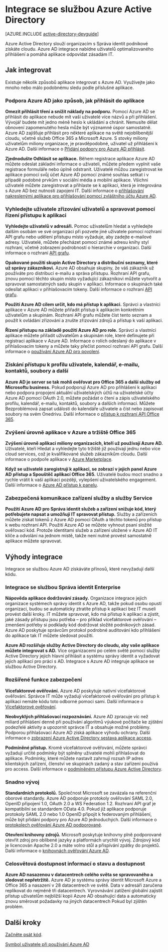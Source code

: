 <properties
   pageTitle="Integrace služby Azure Active Directory | Microsoft Azure"
   description="Příručka k výhody a materiály pro integrace se službou Azure Active Directory."
   services="active-directory"
   documentationCenter="dev-center-name"
   authors="bryanla"
   manager="mbaldwin"
   editor=""/>

<tags
   ms.service="active-directory"
   ms.devlang="na"
   ms.topic="article"
   ms.tgt_pltfrm="na"
   ms.workload="identity"
   ms.date="09/16/2016"
   ms.author="mbaldwin"/>

# <a name="integrating-with-azure-active-directory"></a>Integrace se službou Azure Active Directory

[AZURE.INCLUDE [active-directory-devguide](../../../includes/active-directory-devguide.md)]

Azure Active Directory slouží organizacím s Správa identit podnikové získáte cloudu.  Azure AD integrace nabídne uživatelů optimalizovaného přihlášení a pomáhá aplikace odpovídat zásadám IT.

## <a name="how-to-integrate"></a>Jak integrovat

Existuje několik způsobů aplikace integrovat s Azure AD.  Využívejte jako mnoho nebo málo podobnému sledu podle příslušné aplikace.

### <a name="support-azure-ad-as-a-way-to-sign-in-to-your-application"></a>Podpora Azure AD jako způsob, jak přihlásit do aplikace

**Omezit přihlásit tření a snížit náklady na podporu.** Pomocí Azure AD se přihlásit do aplikace nebude mít vaši uživatelé více názvů a při přihlášení.  Vývojář budete mít jedno méně heslo k ukládání a chránit.  Nemusíte dělat obnovení zapomenutého hesla může být významné úspor samostatně.  Azure AD zajišťuje přihlásit pro některé aplikace na světě nejoblíbenější cloudu, včetně služeb Office 365 a Microsoft Azure.  S stovky miliony uživatelům miliony organizace, je pravděpodobné, uživatel už přihlášení k Azure AD.  Další informace o [Přidání podpory pro Azure AD přihlásit](../active-directory-authentication-scenarios.md).

**Zjednodušte Odhlásit se aplikace.**  Během registrace aplikace Azure AD můžete odeslat základní informace o uživateli, můžete předem vyplnit vaše registrace formuláře nebo úplně odstranit.  Uživatelé můžou zaregistrovat ke aplikace pomocí svůj účet Azure AD pomocí známé souhlas setkat i v případě podobné prvkům v sociální média a mobilní aplikace.  Všichni uživatelé můžete zaregistrovat a přihlaste se k aplikaci, která je integrována s Azure AD bez nutnosti zapojení IT.  Další informace o [přihlašování nakreslenými aplikace pro přihlašování pomocí zvláštního účtu Azure AD](../../app-service-mobile/app-service-mobile-how-to-configure-active-directory-authentication.md).

### <a name="browse-for-users-manage-user-provisioning-and-control-access-to-your-application"></a>Vyhledejte uživatele zřizování uživatelů a spravovat pomocí řízení přístupu k aplikaci

**Vyhledejte uživatelů v adresáři.**  Pomoc uživatelům hledat a vyhledejte dalším osobám ve své organizaci při pozvete jiné uživatele pomocí rozhraní API grafu nebo udělení přístupu místo vyžaduje, aby zadejte e-mailové adresy.  Uživatelé, můžete přecházet pomocí známé adresu knihy styl rozhraní, včetně zobrazení podrobností o hierarchie v organizaci.  Další informace o rozhraní [API grafu](../active-directory-graph-api.md).

**Opakované použití skupin Active Directory a distribuční seznamy, které už správy zákazníkovi.**  Azure AD obsahuje skupiny, že váš zákazník už používáte pro distribuci e-mailu a správa přístupu.  Rozhraní API grafu, znovu pomocí těchto skupin místo vyžadující zákazníkovi můžete vytvořit a spravovat samostatných sadu skupin v aplikaci.  Informace o skupinách také odesílat aplikaci v přihlašovacím tokeny.  Další informace o rozhraní [API grafu](../active-directory-graph-api.md).

**Použití Azure AD cílem určit, kdo má přístup k aplikaci.**  Správci a vlastníci aplikace v Azure AD můžete přiřadit přístup k aplikacím konkrétním uživatelům a skupinám.  Rozhraní API grafu můžete číst tento seznam a použít k ovládání zřizování a zrušte zřizování zdrojů a přístup k vaší aplikaci.

**Řízení přístupu na základě použití Azure AD pro role.**  Správci a vlastníci aplikace můžete přiřadit uživatelům a skupinám role, které definujete při registraci aplikace v Azure AD.  Informace o rolích odeslaný do aplikace v přihlašovacím tokeny a můžete taky přečíst pomocí rozhraní API grafu.  Další informace o [používání Azure AD pro povolení](http://blogs.technet.com/b/ad/archive/2014/12/18/azure-active-directory-now-with-group-claims-and-application-roles.aspx).

### <a name="get-access-to-users-profile-calendar-email-contacts-files-and-more"></a>Získání přístupu k profilu uživatele, kalendář, e-mailu, kontaktů, soubory a další

**Azure AD je server se tak mohli ověřovat pro Office 365 a další služby od Microsoftu business.**  Pokud podporují Azure AD pro přihlášení k aplikaci nebo podpora propojení aktuální uživatelských účtů na uživatelské účty Azure AD pomocí OAuth 2.0, můžete požádat o čtení a zápis uživatelského profilu, kalendář, e-mailu, kontaktů, soubory a dalších informací.  Můžete Bezproblémová zapsat události do kalendáře uživatele a číst nebo zapisovat soubory na svém Onedrivu.  Další informace o [přístup k rozhraní API Office 365](https://msdn.microsoft.com/office/office365/howto/platform-development-overview).

### <a name="promote-your-application-in-the-azure-and-office-365-marketplaces"></a>Zvýšení úrovně aplikace v Azure a tržiště Office 365

**Zvýšení úrovně aplikaci miliony organizacích, kteří už používají Azure AD.**  Uživatelé, kteří Hledat a vyhledejte tyto tržiště již používají jednu nebo více cloud services, což je kvalifikované služeb zákazníkům cloudu.  Další informace o podpoře aplikace v [Azure Marketplace](https://azure.microsoft.com/marketplace/partner-program/).

**Když se uživatelé zaregistrují k aplikaci, se zobrazí v jejich panel Azure AD přístup a Spouštěč aplikací Office 365.**  Uživatelé budou moct snadno a rychle vrátit k vaší aplikaci později, vylepšení uživatelského engagement.  Další informace o [Azure AD přístup k panelu](../active-directory-saas-access-panel-introduction.md).

### <a name="secure-device-to-service-and-service-to-service-communication"></a>Zabezpečená komunikace zařízení služby a služby Service

**Použití Azure AD pro Správa identit služeb a zařízení snižuje kód, který potřebujete napsat a umožňují IT spravovat přístup.**  Služby a zařízeních můžete získat tokenů z Azure AD pomocí OAuth a těchto tokenů pro přístup k webu rozhraní API.  Použití Azure AD se můžete vyhnout psaní složité ověřovací kód.  Protože identitami služeb a zařízení uložené v Azure AD IT klíče a odvolání na jednom místě, takže není nutné provést samostatně aplikace můžete spravovat.

## <a name="benefits-of-integration"></a>Výhody integrace

Integrace se službou Azure AD získáváte přínosů, které nevyžadují další kódu.

### <a name="integration-with-enterprise-identity-management"></a>Integrace se službou Správa identit Enterprise

**Nápověda aplikace dodržování zásady.**  Organizace integrace jejich organizace systémech správy identit s Azure AD, takže pokud osobu opustí organizaci, budou se automaticky ztratíte přístup k aplikaci bez IT museli provést další kroky.  IT můžete spravovat, kdo má přístup k aplikaci a zjistit, jaké zásady přístupu jsou potřeba – pro příklad vícefaktorové ověřování – zmenšení potřeby si podklady kód dodržovat složité podnikových zásad.  Azure AD poskytuje správcům protokol podrobné auditování kdo přihlášení do aplikace tak IT můžete sledovat použití.

**Azure AD rozšiřuje služby Active Directory do cloudu, aby vaše aplikace můžete integrovat s AD.**  Více organizacemi po celém světě pomocí služby Active Directory jejich hlavní přihlásit a systému správy identit a vyžadovat jejich aplikací pro práci s AD.  Integrace s Azure AD integruje aplikace se službou Active Directory.

### <a name="advanced-security-features"></a>Rozšířené funkce zabezpečení

**Vícefaktorové ověřování.**  Azure AD poskytuje nativní vícefaktorové ověřování.  Správce IT může vyžadují vícefaktorové ověřování pro přístup k aplikaci nemáte kódu toto odborné pomoci sami.  Další informace o [Vícefaktorové ověřování](https://azure.microsoft.com/documentation/services/multi-factor-authentication/).

**Neobvyklých přihlašovací rozpoznávání.**  Azure AD zpracuje víc než miliard přihlášení denně při používání algoritmů výukové počítače ke zjištění podezřelé aktivity a upozornit správce IT a obsahuje možné problémy.  Podporou přihlašovací Azure AD získá aplikace výhodu ochrany. Další informace o [zobrazení Azure Active Directory sestava aplikace access](../active-directory-view-access-usage-reports.md).

**Podmíněné přístup.**  Kromě vícefaktorové ověřování, můžete správci vyžadují určité podmínky být splněny uživatelé mohli přihlašovat do aplikace.  Podmínky, které můžete nastavit zahrnují rozsah IP adres klientských zařízení, členství ve skupinách zadaný a stav zařízení používá pro access.  Další informace o [podmíněném přístupu Azure Active Directory](../active-directory-conditional-access.md).

### <a name="easy-development"></a>Snadno vývoj

**Standardních protokolů.**  Společnost Microsoft se zavázala na referenční oborové standardy.  Azure AD podporuje protokoly ověřování SAML 2.0, OpenID připojení 1.0, OAuth 2.0 a WS Federation 1.2.  Rozhraní API graf je kompatibilní se standardem OData 4.0.  Pokud již aplikace podporuje protokoly SAML 2.0 nebo 1.0 OpenID připojit k federovaným přihlášení, může být přidání podpory pro Azure AD jednoduchých.  Další informace o [protokolech ověřování Azure AD podporované](../active-directory-authentication-protocols.md).

**Otevření knihovny zdrojů.**  Microsoft poskytuje knihovny plně podporované otevřít zdroj pro oblíbené jazyky a platformách urychlit vývoj.  Zdrojový kód je licencován Apache 2.0 a máte volno stůl a přispívání zpátky do projektů.  Další informace o [knihovnách ověřování Azure AD](../active-directory-authentication-libraries.md).

### <a name="worldwide-presence-and-high-availability"></a>Celosvětová dostupnost informací o stavu a dostupnost

**Azure AD nasazenou v datacentrech celého světa se spravovaného a sledovat nepřetržitě.**  Azure AD je systému správy identit Microsoft Azure a Office 365 a nasazení v 28 datacentrech ve světě.  Data v adresáři zaručena replikovat do nejméně tři datacentrech.  Vyrovnávání zatížení globální zajistit přístup uživatelům nejbližší kopii Azure AD obsahující data a automaticky znovu směrovat požadavky na jiných datacentrech Pokud byl zjištěn problém.

## <a name="next-steps"></a>Další kroky

[Začněte psát kód](../active-directory-developers-guide.md#getting-started).

[Symbol uživatele při používání Azure AD](../active-directory-authentication-scenarios.md)

